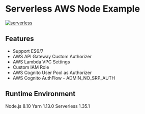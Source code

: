 # Serverless AWS Node Example

[![serverless](http://public.serverless.com/badges/v3.svg)](http://www.serverless.com)

## Features

- Support ES6/7
- AWS API Gateway Custom Authorizer
- AWS Lambda VPC Settings
- Custom IAM Role
- AWS Cognito User Pool as Authorizer
- AWS Cognito AuthFlow - ADMIN_NO_SRP_AUTH

## Runtime Environment

Node.js 8.10
Yarn 1.13.0
Serverless 1.35.1
